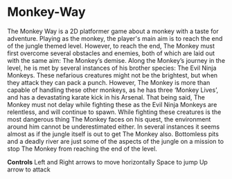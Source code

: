 # Monkey-Way

The Monkey Way is a 2D platformer game about a monkey with a taste for adventure. Playing as the monkey, the player's main aim is to reach the end of the jungle themed level. However, to reach the end, The Monkey must first overcome several obstacles and enemies, both of which are laid out with the same aim: The Monkey’s demise. Along the Monkey’s journey in the level, he is met by several instances of his brother species: The Evil Ninja Monkeys. These nefarious creatures might not be the brightest, but when they attack they can pack a punch. However, The Monkey is more than capable of handling these other monkeys, as he has three ‘Monkey Lives’, and has a devastating karate kick in his Arsenal. That being said, The Monkey must not delay while fighting these as the Evil Ninja Monkeys are relentless, and will continue to spawn.  While fighting these creatures is the most dangerous thing The Monkey faces on his quest, the environment around him cannot be underestimated either. In several instances it seems almost as if the jungle itself is out to get The Monkey also. Bottomless pits and a deadly river are just some of the aspects of the jungle on a mission to stop The Monkey from reaching the end of the level.

**Controls**
Left and Right arrows to move horizontally
Space to jump
Up arrow to attack
